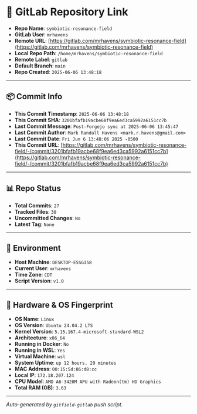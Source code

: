 # 🔗 GitLab Repository Link

- **Repo Name**: `symbiotic-resonance-field`
- **GitLab User**: `mrhavens`
- **Remote URL**: [https://gitlab.com/mrhavens/symbiotic-resonance-field](https://gitlab.com/mrhavens/symbiotic-resonance-field)
- **Local Repo Path**: `/home/mrhavens/symbiotic-resonance-field`
- **Remote Label**: `gitlab`
- **Default Branch**: `main`
- **Repo Created**: `2025-06-06 13:48:18`

---

## 📦 Commit Info

- **This Commit Timestamp**: `2025-06-06 13:48:18`
- **This Commit SHA**: `3201bfafb19acbe68f9ea6ed3ca5992a6151cc7b`
- **Last Commit Message**: `Post-Forgejo sync at 2025-06-06 13:45:47`
- **Last Commit Author**: `Mark Randall Havens <mark.r.havens@gmail.com>`
- **Last Commit Date**: `Fri Jun 6 13:48:06 2025 -0500`
- **This Commit URL**: [https://gitlab.com/mrhavens/symbiotic-resonance-field/-/commit/3201bfafb19acbe68f9ea6ed3ca5992a6151cc7b](https://gitlab.com/mrhavens/symbiotic-resonance-field/-/commit/3201bfafb19acbe68f9ea6ed3ca5992a6151cc7b)

---

## 📊 Repo Status

- **Total Commits**: `27`
- **Tracked Files**: `30`
- **Uncommitted Changes**: `No`
- **Latest Tag**: `None`

---

## 🧽 Environment

- **Host Machine**: `DESKTOP-E5SGI58`
- **Current User**: `mrhavens`
- **Time Zone**: `CDT`
- **Script Version**: `v1.0`

---

## 🧬 Hardware & OS Fingerprint

- **OS Name**: `Linux`
- **OS Version**: `Ubuntu 24.04.2 LTS`
- **Kernel Version**: `5.15.167.4-microsoft-standard-WSL2`
- **Architecture**: `x86_64`
- **Running in Docker**: `No`
- **Running in WSL**: `Yes`
- **Virtual Machine**: `wsl`
- **System Uptime**: `up 12 hours, 29 minutes`
- **MAC Address**: `00:15:5d:86:d8:cc`
- **Local IP**: `172.18.207.124`
- **CPU Model**: `AMD A6-3420M APU with Radeon(tm) HD Graphics`
- **Total RAM (GB)**: `3.63`

---

_Auto-generated by `gitfield-gitlab` push script._
